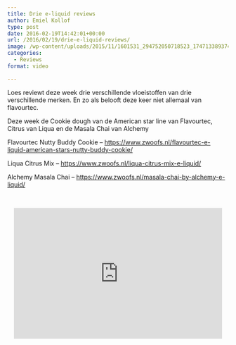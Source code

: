 ```yaml
---
title: Drie e-liquid reviews
author: Emiel Kollof
type: post
date: 2016-02-19T14:42:01+00:00
url: /2016/02/19/drie-e-liquid-reviews/
image: /wp-content/uploads/2015/11/1601531_294752050718523_1747133893740164856_n-e1446721184380.jpg
categories:
  - Reviews
format: video

---
```

Loes reviewt deze week drie verschillende vloeistoffen van drie verschillende merken. En zo als belooft deze keer niet allemaal van flavourtec.

Deze week de Cookie dough van de American star line van Flavourtec, Citrus van Liqua en de Masala Chai van Alchemy

Flavourtec Nutty Buddy Cookie &#8211; https://www.zwoofs.nl/flavourtec-e-liquid-american-stars-nutty-buddy-cookie/
  
Liqua Citrus Mix &#8211; https://www.zwoofs.nl/liqua-citrus-mix-e-liquid/
  
Alchemy Masala Chai &#8211; https://www.zwoofs.nl/masala-chai-by-alchemy-e-liquid/

&nbsp;

<span class="embed-youtube" style="text-align:center; display: block;"><iframe class='youtube-player' type='text/html' width='474' height='297' src='https://www.youtube.com/embed/wNr3OkN6_lg?version=3&#038;rel=1&#038;fs=1&#038;autohide=2&#038;showsearch=0&#038;showinfo=1&#038;iv_load_policy=1&#038;wmode=transparent' allowfullscreen='true' style='border:0;'></iframe></span>